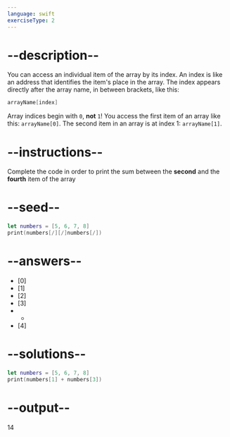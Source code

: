 ```yaml
---
language: swift
exerciseType: 2
---
```


# --description--

You can access an individual item of the array by its index.
An index is like an address that identifies the item's place in the array.
The index appears directly after the array name, in between brackets, like this:
```swift
arrayName[index]
```

Array indices begin with `0`, **not** `1`! You access the first item of an array like this: `arrayName[0]`.
The second item in an array is at index 1: `arrayName[1]`.

# --instructions--

Complete the code in order to print the sum between the **second** and the **fourth** item of the array

# --seed--

```swift
let numbers = [5, 6, 7, 8]
print(numbers[/][/]numbers[/])
```

# --answers--

- [0]
- [1]
- [2]
- [3]
-  + 
- [4]

# --solutions--

```swift
let numbers = [5, 6, 7, 8]
print(numbers[1] + numbers[3])
```

# --output--

14
